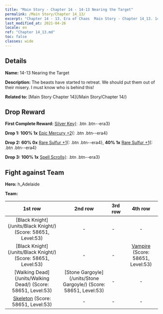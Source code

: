 ```yaml
---
title: "Main Story - Chapter 14 - 14-13 Nearing the Target"
permalink: /Main Story/Chapter 14_13/
excerpt: "Chapter 14 - 13. Era of Chaos  Main Story - Chapter 14_13. 14-13 Nearing the Target"
last_modified_at: 2021-04-26
locale: en
ref: "Chapter 14_13.md"
toc: false
classes: wide
---
```


## Details

 **Name:** 14-13 Nearing the Target

 **Description:** The beasts have started to retreat. We should put them out of their misery. I must know who is behind this!

 **Related to:** [Main Story Chapter 14](/Main Story/Chapter 14/)

## Drop Reward

 **First Complete Reward:** [Silver Key](/Items/con_693/){: .btn .btn--era3}

 **Drop 1:** **100% 1x** [Epic Mercury +2](/Items/mat_49/){: .btn .btn--era4}

 **Drop 2:** **60% 0x** [Rare Sulfur +1](/Items/mat_43/){: .btn .btn--era4}, **40% 1x** [Rare Sulfur +1](/Items/mat_43/){: .btn .btn--era4}

 **Drop 3:** **100% 1x** [Spell Scrolls](/Items/con_694/){: .btn .btn--era3}


## Fight against Team
 **Hero:** h_Adelaide

 **Team:**


  | 1st row | 2nd row | 3rd row | 4th row |
  |:----:|:----:|:----|:----:|
  | [Black Knight](/units/Black Knight/) (Score: 58651, Level:53)  | - | - | - |
  | [Black Knight](/units/Black Knight/) (Score: 58651, Level:53)  | - | - | [Vampire](/units/Vampire/) (Score: 58651, Level:53)  |
  | [Walking Dead](/units/Walking Dead/) (Score: 58651, Level:53)  | [Stone Gargoyle](/units/Stone Gargoyle/) (Score: 58651, Level:53)  | - | - |
  | [Skeleton](/units/Skeleton/) (Score: 58651, Level:53)  | - | - | - |


